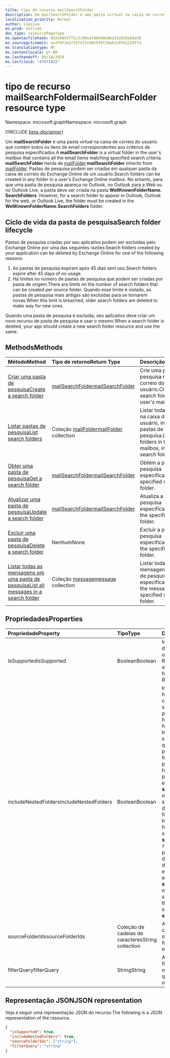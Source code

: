 ```yaml
---
title: tipo de recurso mailSearchFolder
description: Um mailSearchFolder é uma pasta virtual na caixa de correio do usuário que contém todos os itens de email correspondentes aos critérios de pesquisa especificados. mailSearchFolder herda de mailFolder.
localization_priority: Normal
author: svpsiva
ms.prod: outlook
doc_type: resourcePageType
ms.openlocfilehash: 8d2e9892f72c3106eafd8d48e06a32a826e68a5b
ms.sourcegitcommit: acdf972e2f25fef2c6855f6f28a63c0762228ffa
ms.translationtype: MT
ms.contentlocale: pt-BR
ms.lasthandoff: 09/18/2020
ms.locfileid: "47971822"
---
```

# <a name="mailsearchfolder-resource-type"></a><span data-ttu-id="28b13-104">tipo de recurso mailSearchFolder</span><span class="sxs-lookup"><span data-stu-id="28b13-104">mailSearchFolder resource type</span></span>

<span data-ttu-id="28b13-105">Namespace: microsoft.graph</span><span class="sxs-lookup"><span data-stu-id="28b13-105">Namespace: microsoft.graph</span></span>

[!INCLUDE [beta-disclaimer](../../includes/beta-disclaimer.md)]

<span data-ttu-id="28b13-106">Um **mailSearchFolder** é uma pasta virtual na caixa de correio do usuário que contém todos os itens de email correspondentes aos critérios de pesquisa especificados.</span><span class="sxs-lookup"><span data-stu-id="28b13-106">A **mailSearchFolder** is a virtual folder in the user's mailbox that contains all the email items matching specified search criteria.</span></span> <span data-ttu-id="28b13-107">**mailSearchFolder** herda de [mailFolder](mailfolder.md).</span><span class="sxs-lookup"><span data-stu-id="28b13-107">**mailSearchFolder** inherits from [mailFolder](mailfolder.md).</span></span> <span data-ttu-id="28b13-108">Pastas de pesquisa podem ser criadas em qualquer pasta da caixa de correio do Exchange Online de um usuário.</span><span class="sxs-lookup"><span data-stu-id="28b13-108">Search folders can be created in any folder in a user's Exchange Online mailbox.</span></span> <span data-ttu-id="28b13-109">No entanto, para que uma pasta de pesquisa apareça no Outlook, no Outlook para a Web ou no Outlook Live, a pasta deve ser criada na pasta **WellKnownFolderName. SearchFolders** .</span><span class="sxs-lookup"><span data-stu-id="28b13-109">However, for a search folder to appear in Outlook, Outlook for the web, or Outlook Live, the folder must be created in the **WellKnownFolderName.SearchFolders** folder.</span></span> 

## <a name="search-folder-lifecycle"></a><span data-ttu-id="28b13-110">Ciclo de vida da pasta de pesquisa</span><span class="sxs-lookup"><span data-stu-id="28b13-110">Search folder lifecycle</span></span>

<span data-ttu-id="28b13-111">Pastas de pesquisa criadas por seu aplicativo podem ser excluídas pelo Exchange Online por uma das seguintes razões:</span><span class="sxs-lookup"><span data-stu-id="28b13-111">Search folders created by your application can be deleted by Exchange Online for one of the following reasons:</span></span>

1.  <span data-ttu-id="28b13-112">As pastas de pesquisa expiram após 45 dias sem uso.</span><span class="sxs-lookup"><span data-stu-id="28b13-112">Search folders expire after 45 days of no usage.</span></span> 
2.  <span data-ttu-id="28b13-113">Há limites no número de pastas de pesquisa que podem ser criadas por pasta de origem.</span><span class="sxs-lookup"><span data-stu-id="28b13-113">There are limits on the number of search folders that can be created per source folder.</span></span> <span data-ttu-id="28b13-114">Quando esse limite é violado, as pastas de pesquisa mais antigas são excluídas para se tornarem novas.</span><span class="sxs-lookup"><span data-stu-id="28b13-114">When this limit is breached, older search folders are deleted to make way for new ones.</span></span> 

<span data-ttu-id="28b13-115">Quando uma pasta de pesquisa é excluída, seu aplicativo deve criar um novo recurso de pasta de pesquisa e usar o mesmo.</span><span class="sxs-lookup"><span data-stu-id="28b13-115">When a search folder is deleted, your app should create a new search folder resource and use the same.</span></span>


## <a name="methods"></a><span data-ttu-id="28b13-116">Methods</span><span class="sxs-lookup"><span data-stu-id="28b13-116">Methods</span></span>

| <span data-ttu-id="28b13-117">Método</span><span class="sxs-lookup"><span data-stu-id="28b13-117">Method</span></span> | <span data-ttu-id="28b13-118">Tipo de retorno</span><span class="sxs-lookup"><span data-stu-id="28b13-118">Return Type</span></span>  | <span data-ttu-id="28b13-119">Descrição</span><span class="sxs-lookup"><span data-stu-id="28b13-119">Description</span></span> |
|:---------------|:--------|:----------|
| [<span data-ttu-id="28b13-120">Criar uma pasta de pesquisa</span><span class="sxs-lookup"><span data-stu-id="28b13-120">Create a search folder</span></span>](../api/mailsearchfolder-post.md) | [<span data-ttu-id="28b13-121">mailSearchFolder</span><span class="sxs-lookup"><span data-stu-id="28b13-121">mailSearchFolder</span></span>](mailsearchfolder.md) | <span data-ttu-id="28b13-122">Crie uma pasta de pesquisa na caixa de correio do usuário.</span><span class="sxs-lookup"><span data-stu-id="28b13-122">Create a search folder in this user's mailbox.</span></span> |
| [<span data-ttu-id="28b13-123">Listar pastas de pesquisa</span><span class="sxs-lookup"><span data-stu-id="28b13-123">List search folders</span></span>](../api/mailfolder-list-childfolders.md) | <span data-ttu-id="28b13-124">Coleção [mailFolder](mailfolder.md)</span><span class="sxs-lookup"><span data-stu-id="28b13-124">[mailFolder](mailfolder.md) collection</span></span> | <span data-ttu-id="28b13-125">Listar todas as pastas na caixa de correio do usuário, incluindo pastas de pesquisa.</span><span class="sxs-lookup"><span data-stu-id="28b13-125">List all the folders in this user's mailbox, including search folders.</span></span> |
| [<span data-ttu-id="28b13-126">Obter uma pasta de pesquisa</span><span class="sxs-lookup"><span data-stu-id="28b13-126">Get a search folder</span></span>](../api/mailfolder-get.md) | [<span data-ttu-id="28b13-127">mailSearchFolder</span><span class="sxs-lookup"><span data-stu-id="28b13-127">mailSearchFolder</span></span>](mailsearchfolder.md) | <span data-ttu-id="28b13-128">Obtém a pasta de pesquisa especificada.</span><span class="sxs-lookup"><span data-stu-id="28b13-128">Get the specified search folder.</span></span> |
| [<span data-ttu-id="28b13-129">Atualizar uma pasta de pesquisa</span><span class="sxs-lookup"><span data-stu-id="28b13-129">Update a search folder</span></span>](../api/mailsearchfolder-update.md) | [<span data-ttu-id="28b13-130">mailSearchFolder</span><span class="sxs-lookup"><span data-stu-id="28b13-130">mailSearchFolder</span></span>](mailsearchfolder.md) | <span data-ttu-id="28b13-131">Atualiza a pasta de pesquisa especificada.</span><span class="sxs-lookup"><span data-stu-id="28b13-131">Update the specified search folder.</span></span> |
| [<span data-ttu-id="28b13-132">Excluir uma pasta de pesquisa</span><span class="sxs-lookup"><span data-stu-id="28b13-132">Delete a search folder</span></span>](../api/mailfolder-delete.md) | <span data-ttu-id="28b13-133">Nenhum</span><span class="sxs-lookup"><span data-stu-id="28b13-133">None</span></span> | <span data-ttu-id="28b13-134">Excluir a pasta de pesquisa especificada.</span><span class="sxs-lookup"><span data-stu-id="28b13-134">Delete the specified search folder.</span></span> |
| [<span data-ttu-id="28b13-135">Listar todas as mensagens em uma pasta de pesquisa</span><span class="sxs-lookup"><span data-stu-id="28b13-135">List all messages in a search folder</span></span>](../api/mailfolder-list-messages.md) | <span data-ttu-id="28b13-136">Coleção [message](message.md)</span><span class="sxs-lookup"><span data-stu-id="28b13-136">[message](message.md) collection</span></span> | <span data-ttu-id="28b13-137">Listar todas as mensagens na pasta de pesquisa especificada.</span><span class="sxs-lookup"><span data-stu-id="28b13-137">List all the messages in the specified search folder.</span></span> |

## <a name="properties"></a><span data-ttu-id="28b13-138">Propriedades</span><span class="sxs-lookup"><span data-stu-id="28b13-138">Properties</span></span>

| <span data-ttu-id="28b13-139">Propriedade</span><span class="sxs-lookup"><span data-stu-id="28b13-139">Property</span></span> | <span data-ttu-id="28b13-140">Tipo</span><span class="sxs-lookup"><span data-stu-id="28b13-140">Type</span></span> | <span data-ttu-id="28b13-141">Descrição</span><span class="sxs-lookup"><span data-stu-id="28b13-141">Description</span></span> |
|:---------------|:--------|:----------|
| <span data-ttu-id="28b13-142">IsSupported</span><span class="sxs-lookup"><span data-stu-id="28b13-142">isSupported</span></span> | <span data-ttu-id="28b13-143">Boolean</span><span class="sxs-lookup"><span data-stu-id="28b13-143">Boolean</span></span> | <span data-ttu-id="28b13-144">Indica se uma pasta de pesquisa é editável usando as APIs REST.</span><span class="sxs-lookup"><span data-stu-id="28b13-144">Indicates whether a search folder is editable using REST APIs.</span></span> |
| <span data-ttu-id="28b13-145">includeNestedFolders</span><span class="sxs-lookup"><span data-stu-id="28b13-145">includeNestedFolders</span></span> | <span data-ttu-id="28b13-146">Boolean</span><span class="sxs-lookup"><span data-stu-id="28b13-146">Boolean</span></span> | <span data-ttu-id="28b13-147">Indica como a hierarquia da pasta da caixa de correio deve ser percorrida na pesquisa.</span><span class="sxs-lookup"><span data-stu-id="28b13-147">Indicates how the mailbox folder hierarchy should be traversed in the search.</span></span> <span data-ttu-id="28b13-148">`true` significa que uma pesquisa profunda deve ser feita para incluir pastas filhas na hierarquia de cada pasta explicitamente especificada no **sourceFolderIds**.</span><span class="sxs-lookup"><span data-stu-id="28b13-148">`true` means that a deep search should be done to include child folders in the hierarchy of each folder explicitly specified in **sourceFolderIds**.</span></span> <span data-ttu-id="28b13-149">`false` significa uma pesquisa superficial de apenas cada uma das pastas explicitamente especificadas no **sourceFolderIds**.</span><span class="sxs-lookup"><span data-stu-id="28b13-149">`false` means a shallow search of only each of the folders explicitly specified in **sourceFolderIds**.</span></span> |
| <span data-ttu-id="28b13-150">sourceFolderIds</span><span class="sxs-lookup"><span data-stu-id="28b13-150">sourceFolderIds</span></span> | <span data-ttu-id="28b13-151">Coleção de cadeias de caracteres</span><span class="sxs-lookup"><span data-stu-id="28b13-151">String collection</span></span> | <span data-ttu-id="28b13-152">As pastas de caixa de correio que devem ser minadas.</span><span class="sxs-lookup"><span data-stu-id="28b13-152">The mailbox folders that should be mined.</span></span> |
| <span data-ttu-id="28b13-153">filterQuery</span><span class="sxs-lookup"><span data-stu-id="28b13-153">filterQuery</span></span> | <span data-ttu-id="28b13-154">String</span><span class="sxs-lookup"><span data-stu-id="28b13-154">String</span></span> | <span data-ttu-id="28b13-155">A consulta OData para filtrar as mensagens.</span><span class="sxs-lookup"><span data-stu-id="28b13-155">The OData query to filter the messages.</span></span> |

## <a name="json-representation"></a><span data-ttu-id="28b13-156">Representação JSON</span><span class="sxs-lookup"><span data-stu-id="28b13-156">JSON representation</span></span>

<span data-ttu-id="28b13-157">Veja a seguir uma representação JSON do recurso.</span><span class="sxs-lookup"><span data-stu-id="28b13-157">The following is a JSON representation of the resource.</span></span>

<!-- {
  "blockType": "resource",
  "@odata.type": "microsoft.graph.mailSearchFolder"
}-->

```json
{
  "isSupported": true,
  "includeNestedFolders": true,
  "sourceFolderIds": ["string"],
  "filterQuery": "string"
}

```

<!-- uuid: 8fcb5dbc-d5aa-4681-8e31-b001d5168d79
2018-01-23 14:57:30 UTC -->
<!--
{
  "type": "#page.annotation",
  "description": "mailSearchFolder resource",
  "keywords": "",
  "section": "documentation",
  "tocPath": "",
  "suppressions": []
}
-->


